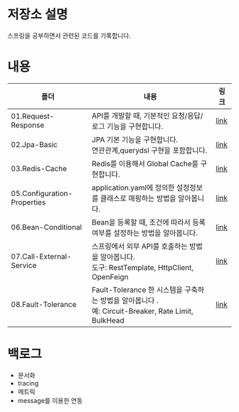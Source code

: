 # 저장소 설명
스프링을 공부하면서 관련된 코드를 기록합니다. 

# 내용
|폴더|내용|링크|
|--|--|--|
|01.Request-Response|API를 개발할 때, 기본적인 요청/응답/로그 기능을 구현합니다.|[link](./01.request-response/)|
|02.Jpa-Basic|JPA 기본 기능을 구현합니다.<br>연관관계,querydsl 구현을 포함합니다.|[link](./02.jpa-basic/)|
|03.Redis-Cache|Redis를 이용해서 Global Cache를 구현합니다.|[link](./03.redis-cache/)|
|05.Configuration-Properties|application.yaml에 정의한 설정정보를 클래스로 매핑하는 방법을 알아봅니다.|[link](./05.configuration-properties/)|
|06.Bean-Conditional|Bean을 등록할 때, 조건에 따라서 등록 여부를 설정하는 방법을 알아봅니다.|[link](./06.bean-conditional/)|
|07.Call-External-Service|스프링에서 외부 API를 호출하는 방법을 알아봅니다.<br>도구: RestTemplate, HttpClient, OpenFeign|[link](/07.call-external-service/)|
|08.Fault-Tolerance|Fault-Tolerance 한 시스템을 구축하는 방법을 알아봅니다 .<br>예: Circuit-Breaker, Rate Limit, BulkHead|[link](/08.fault-tolerance/)|

# 백로그
- 문서화
- tracing
- 메트릭 
- message를 이용한 연동